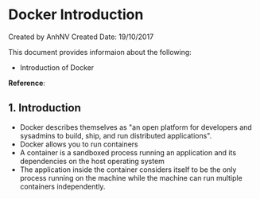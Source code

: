 # Docker Introduction
Created by AnhNV Created Date: 19/10/2017

This document provides informaion about the following:

- Introduction of Docker

**Reference**:


## 1. Introduction
- Docker describes themselves as "an open platform for developers and sysadmins to build, ship, and run distributed applications".
- Docker allows you to run containers
- A container is a sandboxed process running an application and its dependencies on the host operating system
- The application inside the container considers itself to be the only process running on the machine while the machine can run multiple containers independently.